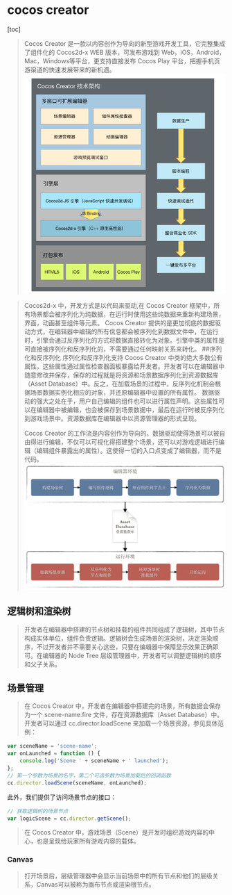 # cocos creator
[toc]
>Cocos Creator 是一款以内容创作为导向的新型游戏开发工具，它完整集成了组件化的 Cocos2d-x WEB 版本，可发布游戏到 Web，iOS，Android，Mac，Windows等平台，更支持直接发布 Cocos Play 平台，把握手机页游渠道的快速发展带来的新机遇。
![Alt text](./structure.png)

>Cocos2d-x 中，开发方式是以代码来驱动,在 Cocos Creator 框架中，所有场景都会被序列化为纯数据，在运行时使用这些纯数据来重新构建场景，界面，动画甚至组件等元素。 Cocos Creator 提供的是更加彻底的数据驱动方式，在编辑器中编辑的所有信息都会被序列化到数据文件中，在运行时，引擎会通过反序列化的方式将数据直接转化为对象。引擎中类的属性是可直接被序列化和反序列化的，不需要通过任何映射关系来转化。
##序列化和反序列化
>序列化和反序列化支持 Cocos Creator 中类的绝大多数公有属性，这些属性通过属性检查器面板暴露给开发者。开发者可以在编辑器中随意修改并保存，保存的过程就是将资源和场景数据序列化到资源数据库（Asset Database）中。反之，在加载场景的过程中，反序列化机制会根据场景数据实例化相应的对象，并还原编辑器中设置的所有属性。
>数据驱动的强大之处在于，用户自己编辑的组件也可以进行属性声明。这些属性可以在编辑器中被编辑，也会被保存到场景数据中，最后在运行时被反序列化到游戏场景中。资源数据库在编辑器中以资源管理器的形式呈现。
>
>Cocos Creator 的工作流是内容创作为导向的。数据驱动使得场景可以被自由得进行编辑，不仅可以可视化得搭建整个场景，还可以对游戏逻辑进行编辑（编辑组件暴露出的属性）。这使得一切的入口点变成了编辑器，而不是代码。
![Alt text](./data-driven.png)
## 逻辑树和渲染树
>开发者在编辑器中搭建的节点树和挂载的组件共同组成了逻辑树，其中节点构成实体单位，组件负责逻辑。逻辑树会生成场景的渲染树，决定渲染顺序，不过开发者并不需要关心这些，只要在编辑器中保障显示效果正确即可。在编辑器的 Node Tree 层级管理器中，开发者可以调整逻辑树的顺序和父子关系。
## 场景管理
>在 Cocos Creator 中，开发者在编辑器中搭建完的场景，所有数据会保存为一个 scene-name.fire 文件，存在资源数据库（Asset Database）中。开发者可以通过 cc.director.loadScene 来加载一个场景资源，参见具体范例：
``` javascript
var sceneName = 'scene-name';
var onLaunched = function () {
    console.log('Scene ' + sceneName + ' launched');
};
// 第一个参数为场景的名字，第二个可选参数为场景加载后的回调函数
cc.director.loadScene(sceneName, onLaunched);
```
此外，我们提供了访问场景节点的接口：
``` javascript
// 获取逻辑树的场景节点
var logicScene = cc.director.getScene();
```
>在 Cocos Creator 中，游戏场景（Scene）是开发时组织游戏内容的中心，也是呈现给玩家所有游戏内容的载体。
### Canvas
>打开场景后，层级管理器中会显示当前场景中的所有节点和他们的层级关系，Canvas可以被称为画布节点或渲染根节点。

